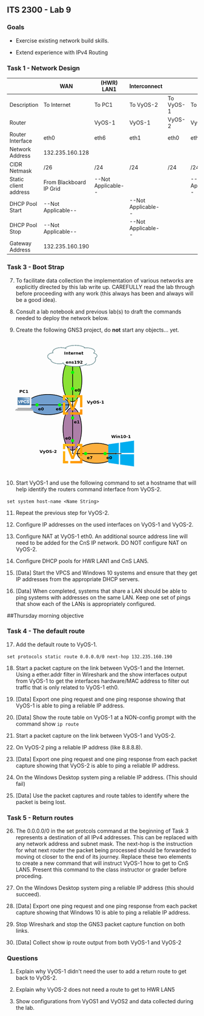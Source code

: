 ## ITS 2300 - Lab 9
### Goals 

-   Exercise existing network build skills.

-   Extend experience with IPv4 Routing

### Task 1 - Network Design
|                           |**WAN**            |**(HWR) LAN1**     |**Interconnect**     |             |**(CnS) LAN5**
|--                         |--                 |--                 |--                   |--           |-- 
|Description                |To Internet        |To PC1             |To VyOS-2            |To VyOS-1    |To PC2
|Router                     |                   |VyOS-1             |VyOS-1               |VyOS-2       |VyOS-2
|Router Interface           |eth0               |eth6               |eth1                 |eth0         |eth5
|Network Address            |132.235.160.128    
|CIDR Netmask               |/26                |/24                |/24                  |/24          |/24
|Static client address      |From Blackboard IP Grid |--Not Applicable--|                 |             |--Not Applicable--
|DHCP Pool Start            |--Not Applicable-- |                   |--Not Applicable--
|DHCP Pool Stop             |--Not Applicable-- |                   |--Not Applicable-- 
|Gateway Address            |132.235.160.190    |                   |

### Task 3 - Boot Strap

7.  To facilitate data collection the implementation of various networks are explicitly directed by this lab write up. CAREFULLY read the lab through before proceeding with any work (this always has been and always will be a good idea).

8.  Consult a lab notebook and previous lab(s) to draft the commands needed to deploy the network below.

9.  Create the following GNS3 project, do **not** start any objects... yet.

![](lab9-1.png)

10. Start VyOS-1 and use the following command to set a hostname that will help identify the routers command interface from VyOS-2.

`set system host-name <Name String>`

11. Repeat the previous step for VyOS-2.

12. Configure IP addresses on the used interfaces on VyOS-1 and VyOS-2.

13. Configure NAT at VyOS-1 eth0. An additional source address line will need to be added for the CnS IP network. DO NOT configure NAT on VyOS-2.

14. Configure DHCP pools for HWR LAN1 and CnS LAN5.

15. [Data] Start the VPCS and Windows 10 systems and ensure that they get IP addresses from the appropriate DHCP servers.

16. [Data] When completed, systems that share a LAN should be able to ping systems with addresses on the same LAN. Keep one set of pings that show each of the LANs is appropriately configured.

##Thursday morning objective

### Task 4 - The default route

17. Add the default route to VyOS-1.

`set protocols static route 0.0.0.0/0 next-hop 132.235.160.190`

18. Start a packet capture on the link between VyOS-1 and the Internet. Using a ether.addr filter in Wireshark and the show interfaces output from VyOS-1 to get the interfaces hardware/MAC address to filter out traffic that is only related to VyOS-1 eth0.

19. [Data] Export one ping request and one ping response showing that VyOS-1 is able to ping a reliable IP address.

20. [Data] Show the route table on VyOS-1 at a NON-config prompt with the command show `ip route`

21. Start a packet capture on the link between VyOS-1 and VyOS-2.

22. On VyOS-2 ping a reliable IP address (like 8.8.8.8).

23. [Data] Export one ping request and one ping response from each packet capture showing that VyOS-2 is able to ping a reliable IP address.

24. On the Windows Desktop system ping a reliable IP address. (This should fail)

25. [Data] Use the packet captures and route tables to identify where the packet is being lost.

### Task 5 - Return routes

26. The 0.0.0.0/0 in the set protcols command at the beginning of Task 3 represents a destination of all IPv4 addresses. This can be replaced with any network address and subnet mask. The next-hop is the instruction for what next router the packet being processed should be forwarded to moving ot closer to the end of its journey. Replace these two elements to create a new command that will instruct VyOS-1 how to get to CnS LAN5. Present this command to the class instructor or grader before proceding.

27. On the Windows Desktop system ping a reliable IP address (this should succeed).

28. [Data] Export one ping request and one ping response from each packet capture showing that Windows 10 is able to ping a reliable IP address.

29. Stop Wireshark and stop the GNS3 packet capture function on both links.

30. [Data] Collect show ip route output from both VyOS-1 and VyOS-2

### Questions

1.  Explain why VyOS-1 didn't need the user to add a return route to get back to VyOS-2.

2.  Explain why VyOS-2 does not need a route to get to HWR LAN5

3.  Show configurations from VyOS1 and VyOS2 and data collected during the lab.
